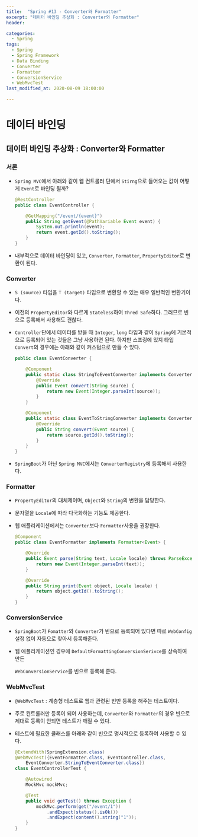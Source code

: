 ```yaml
---
title:  "Spring #13 - Converter와 Formatter"
excerpt: "데이터 바인딩 추상화 : Converter와 Formatter"
header:

categories:
  - Spring
tags:
  - Spring
  - Spring Framework
  - Data Binding
  - Converter
  - Formatter
  - ConversionService
  - WebMvcTest
last_modified_at: 2020-08-09 18:00:00

---
```


# 데이터 바인딩

## 데이터 바인딩 추상화 : Converter와 Formatter

### 서론

- `Spring MVC`에서 아래와 같이 웹 컨트롤러 단에서 `Stirng`으로 들어오는 값이 어떻게 `Event`로 바인딩 될까?

  ```java
  @RestController
  public class EventController {
  
      @GetMapping("/event/{event}")
      public String getEvent(@PathVariable Event event) {
          System.out.println(event);
          return event.getId().toString();
      }
  }
  ```

- 내부적으로 데이터 바인딩이 있고, `Converter`, `Formatter`, `PropertyEditor`로 변환이 된다.



### Converter

- `S (source)` 타입을 `T (target)` 타입으로 변환할 수 있는 매우 일반적인 변환기이다.

- 이전의 `PropertyEditor`와 다르게  `Stateless`하여 `Thred Safe`하다. 그러므로 빈으로 등록해서 사용해도 괜찮다.

- `Controller`단에서 데이터를 받을 때 `Integer`, `long` 타입과 같이 `Spring`에 기본적으로 등록되어 있는 것들은 그냥 사용하면 된다. 하지만 스프링에 있지 타입 `Convert`의 경우에는 아래와 같이 커스텀으로 만들 수 있다.

  ```java
  public class EventConverter {
  
      @Component
      public static class StringToEventConverter implements Converter<String, Event> {
          @Override
          public Event convert(String source) {
              return new Event(Integer.parseInt(source));
          }
      }
  
      @Component
      public static class EventToStringConverter implements Converter<Event, String> {
          @Override
          public String convert(Event source) {
              return source.getId().toString();
          }
      }
  }
  ```

- `SpringBoot`가 아닌 `Spring MVC`에서는 `ConverterRegistry`에 등록해서 사용한다.



### Formatter

- `PropertyEditor`의 대체제이며, `Object`와 `String`의 변환을 담당한다.

- 문자열을 `Locale`에 따라 다국화하는 기능도 제공한다.

- 웹 애플리케이션에서는 `Converter`보다 `Formatter`사용을 권장한다.

  ```java
  @Component
  public class EventFormatter implements Formatter<Event> {
  
      @Override
      public Event parse(String text, Locale locale) throws ParseException {
          return new Event(Integer.parseInt(text));
      }
  
      @Override
      public String print(Event object, Locale locale) {
          return object.getId().toString();
      }
  }
  ```



### ConversionService

- `SpringBoot`가 `Fomatter`와 `Converter`가 빈으로 등록되어 있다면 따로 `WebConfig` 설정 없이 자동으로 찾아서 등록해준다.

- 웹 애플리케이션인 경우에 `DefaultFormattingConversionSerivce`를 상속하여 만든

  `WebConversionService`를 빈으로 등록해 준다.



### WebMvcTest

- `@WebMvcTest` : 계층형 테스트로 웹과 관련된 빈만 등록을 해주는 테스트이다.

- 주로 컨트롤러만 등록이 되어 사용하는데, `Converter`와 `Formatter`의 경우 빈으로 제대로 등록이 안되면 테스트가 깨질 수 있다.

- 테스트에 필요한 클래스를 아래와 같이 빈으로 명시적으로 등록하여 사용할 수 있다.

  ```java
  @ExtendWith(SpringExtension.class)
  @WebMvcTest({EventFormatter.class, EventController.class,
      EventConverter.StringToEventConverter.class})
  class EventControllerTest {
  
      @Autowired
      MockMvc mockMvc;
  
      @Test
      public void getTest() throws Exception {
          mockMvc.perform(get("/event/1"))
              .andExpect(status().isOk())
              .andExpect(content().string("1"));
      }
  }
  ```

